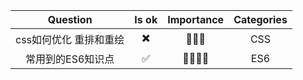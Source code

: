 
|  Question | Is ok | Importance | Categories |
|:--------:|:------:|:-----:|:-----:|
| css如何优化 重排和重绘 | ✖️ | 🌟🌟🌟 | CSS |
| 常用到的ES6知识点 | ✅ | 🌟🌟🌟🌟 | ES6 |

